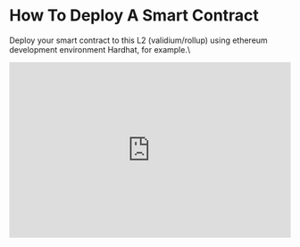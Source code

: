 # How To Deploy A Smart Contract

Deploy your smart contract to this L2 (validium/rollup) using ethereum development environment Hardhat, for example.\

<div style="padding:62.5% 0 0 0;position:relative;">
  <iframe src="https://player.vimeo.com/video/906013640?badge=0&amp;autopause=0&amp;player_id=0&amp;app_id=58479" frameborder="0" allow="autoplay; fullscreen; picture-in-picture" style="position:absolute;top:0;left:0;width:100%;height:100%;" title="Deploy Token to L2 (PaaS Presto)"></iframe>
</div>
<script src="https://player.vimeo.com/api/player.js"></script>




